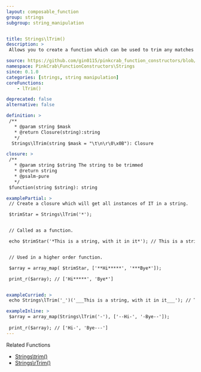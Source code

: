 ```yaml
---
layout: composable_function
group: strings
subgroup: string_manipulation


title: Strings\lTrim()
description: >
 Allows you to create a function which can be used to trim any matches from a mask. Trims the matching values from the start only These can either be used as part of a Higher Order Function such as array_map() or as part of a compiled/pipe function.

source: https://github.com/gin0115/pinkcrab_function_constructors/blob/master/src/strings.php#L477
namespace: PinkCrab\FunctionConstructors\Strings
since: 0.1.0
categories: [strings, string manipulation]
coreFunctions: 
    - lTrim()

deprecated: false
alternative: false

definition: >
 /**
   * @param string $mask
   * @return Closure(string):string
   */
  Strings\lTrim(string $mask = "\t\n\r\0\x0B"): Closure

closure: >
 /**
   * @param string $string The string to be trimmed
   * @return string
   * @psalm-pure
   */ 
 $function(string $string): string

examplePartial: >
 // Create a closure which will get all instances of IT in a string.

 $trimStar = Strings\lTrim('*'); 


 // Called as a function.

 echo $trimStar('*This is a string, with it in it*'); // This is a string, with it in it*


 // Used in a higher order function.

 $array = array_map( $trimStar, ['**Hi*****', '***Bye*']);

 print_r($array); // ['Hi*****', 'Bye*']


exampleCurried: >
 echo Strings\lTrim('_')('___This is a string, with it in it___'); // This is a string, with it in it___

exampleInline: >
 $array = array_map(Strings\lTrim('-'), ['--Hi-', '-Bye--']);
 
 print_r($array); // ['Hi-', 'Bye---']
---
```


Related Functions
<ul>
  <li><a href="{{ site.url }}/strings/trim">Strings\trim()</a></li>
  <!-- <li><a href="{{ site.url }}/strings/ltrim">Strings\lTrim()</a></li> -->
  <li><a href="{{ site.url }}/strings/rTrim">Strings\rTrim()</a></li>
</ul>